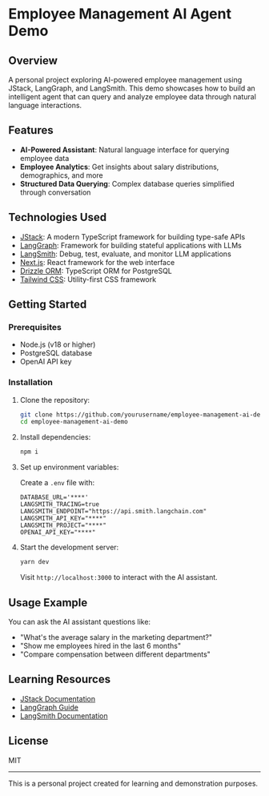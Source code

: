 # Employee Management AI Agent Demo

## Overview

A personal project exploring AI-powered employee management using JStack, LangGraph, and LangSmith. This demo showcases how to build an intelligent agent that can query and analyze employee data through natural language interactions.

## Features

- **AI-Powered Assistant**: Natural language interface for querying employee data
- **Employee Analytics**: Get insights about salary distributions, demographics, and more
- **Structured Data Querying**: Complex database queries simplified through conversation

## Technologies Used

- [JStack](https://jstack.app/): A modern TypeScript framework for building type-safe APIs
- [LangGraph](https://github.com/langchain-ai/langgraph-js): Framework for building stateful applications with LLMs
- [LangSmith](https://smith.langchain.com/): Debug, test, evaluate, and monitor LLM applications
- [Next.js](https://nextjs.org/): React framework for the web interface
- [Drizzle ORM](https://orm.drizzle.team/): TypeScript ORM for PostgreSQL
- [Tailwind CSS](https://tailwindcss.com/): Utility-first CSS framework

## Getting Started

### Prerequisites

- Node.js (v18 or higher)
- PostgreSQL database
- OpenAI API key

### Installation

1. Clone the repository:

   ```bash
   git clone https://github.com/yourusername/employee-management-ai-demo.git
   cd employee-management-ai-demo
   ```

2. Install dependencies:

   ```bash
   npm i
   ```

3. Set up environment variables:

   Create a `.env` file with:

   ```
   DATABASE_URL='****'
   LANGSMITH_TRACING=true
   LANGSMITH_ENDPOINT="https://api.smith.langchain.com"
   LANGSMITH_API_KEY="****"
   LANGSMITH_PROJECT="****"
   OPENAI_API_KEY="****"
   ```

4. Start the development server:

   ```bash
   yarn dev
   ```

   Visit `http://localhost:3000` to interact with the AI assistant.

## Usage Example

You can ask the AI assistant questions like:

- "What's the average salary in the marketing department?"
- "Show me employees hired in the last 6 months"
- "Compare compensation between different departments"

## Learning Resources

- [JStack Documentation](https://jstack.app/)
- [LangGraph Guide](https://github.com/langchain-ai/langgraph-js)
- [LangSmith Documentation](https://docs.smith.langchain.com/)

## License

MIT

---

This is a personal project created for learning and demonstration purposes.
